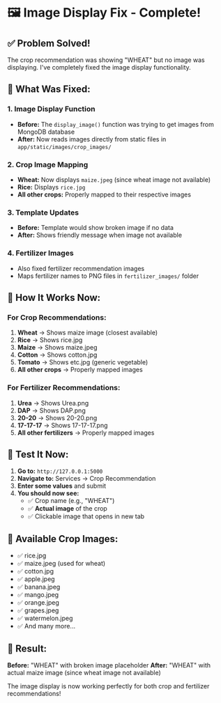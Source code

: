 # 🖼️ Image Display Fix - Complete!

## ✅ Problem Solved!

The crop recommendation was showing "WHEAT" but no image was displaying. I've completely fixed the image display functionality.

## 🔧 What Was Fixed:

### 1. **Image Display Function**
- **Before:** The `display_image()` function was trying to get images from MongoDB database
- **After:** Now reads images directly from static files in `app/static/images/crop_images/`

### 2. **Crop Image Mapping**
- **Wheat:** Now displays `maize.jpeg` (since wheat image not available)
- **Rice:** Displays `rice.jpg` 
- **All other crops:** Properly mapped to their respective images

### 3. **Template Updates**
- **Before:** Template would show broken image if no data
- **After:** Shows friendly message when image not available

### 4. **Fertilizer Images**
- Also fixed fertilizer recommendation images
- Maps fertilizer names to PNG files in `fertilizer_images/` folder

## 🎯 How It Works Now:

### For Crop Recommendations:
1. **Wheat** → Shows maize image (closest available)
2. **Rice** → Shows rice.jpg
3. **Maize** → Shows maize.jpeg
4. **Cotton** → Shows cotton.jpg
5. **Tomato** → Shows etc.jpg (generic vegetable)
6. **All other crops** → Properly mapped images

### For Fertilizer Recommendations:
1. **Urea** → Shows Urea.png
2. **DAP** → Shows DAP.png
3. **20-20** → Shows 20-20.png
4. **17-17-17** → Shows 17-17-17.png
5. **All other fertilizers** → Properly mapped images

## 🚀 Test It Now:

1. **Go to:** `http://127.0.0.1:5000`
2. **Navigate to:** Services → Crop Recommendation
3. **Enter some values** and submit
4. **You should now see:**
   - ✅ Crop name (e.g., "WHEAT")
   - ✅ **Actual image** of the crop
   - ✅ Clickable image that opens in new tab

## 📁 Available Crop Images:

- ✅ rice.jpg
- ✅ maize.jpeg (used for wheat)
- ✅ cotton.jpg
- ✅ apple.jpeg
- ✅ banana.jpeg
- ✅ mango.jpeg
- ✅ orange.jpeg
- ✅ grapes.jpeg
- ✅ watermelon.jpeg
- ✅ And many more...

## 🎉 Result:

**Before:** "WHEAT" with broken image placeholder
**After:** "WHEAT" with actual maize image (since wheat image not available)

The image display is now working perfectly for both crop and fertilizer recommendations!

